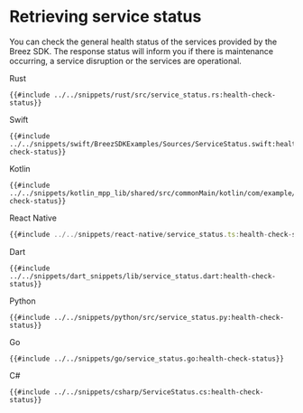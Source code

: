 # Retrieving service status 

You can check the general health status of the services provided by the Breez SDK. 
The response status will inform you if there is maintenance occurring, a service disruption or the services are operational.

<custom-tabs category="lang">
<div slot="title">Rust</div>
<section>

```rust,ignore
{{#include ../../snippets/rust/src/service_status.rs:health-check-status}}
```
</section>

<div slot="title">Swift</div>
<section>

```swift,ignore
{{#include ../../snippets/swift/BreezSDKExamples/Sources/ServiceStatus.swift:health-check-status}}
```
</section>

<div slot="title">Kotlin</div>
<section>

```kotlin,ignore
{{#include ../../snippets/kotlin_mpp_lib/shared/src/commonMain/kotlin/com/example/kotlinmpplib/ServiceStatus.kt:health-check-status}}
```
</section>

<div slot="title">React Native</div>
<section>

```typescript
{{#include ../../snippets/react-native/service_status.ts:health-check-status}}
```
</section>

<div slot="title">Dart</div>
<section>

```dart,ignore
{{#include ../../snippets/dart_snippets/lib/service_status.dart:health-check-status}}
```
</section>

<div slot="title">Python</div>
<section>

```python,ignore
{{#include ../../snippets/python/src/service_status.py:health-check-status}}
```
</section>

<div slot="title">Go</div>
<section>

```go,ignore
{{#include ../../snippets/go/service_status.go:health-check-status}}
```
</section>

<div slot="title">C#</div>
<section>

```cs,ignore
{{#include ../../snippets/csharp/ServiceStatus.cs:health-check-status}}
```
</section>
</custom-tabs>


